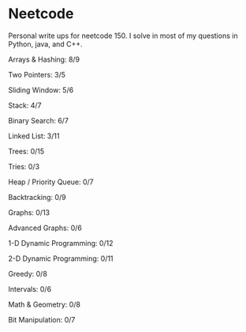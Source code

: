 # Neetcode

Personal write ups for neetcode 150. I solve in most of my questions in Python, java, and C++.

Arrays & Hashing: 8/9

Two Pointers: 3/5

Sliding Window: 5/6

Stack: 4/7

Binary Search: 6/7

Linked List: 3/11

Trees: 0/15

Tries: 0/3

Heap / Priority Queue: 0/7

Backtracking: 0/9

Graphs: 0/13

Advanced Graphs: 0/6

1-D Dynamic Programming: 0/12

2-D Dynamic Programming: 0/11

Greedy: 0/8

Intervals: 0/6

Math & Geometry: 0/8

Bit Manipulation: 0/7

